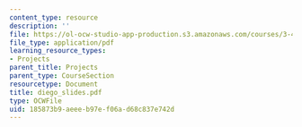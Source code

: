 ```yaml
---
content_type: resource
description: ''
file: https://ol-ocw-studio-app-production.s3.amazonaws.com/courses/3-45-magnetic-materials-spring-2004/185873b9aeeeb97ef06ad68c837e742d_diego_slides.pdf
file_type: application/pdf
learning_resource_types:
- Projects
parent_title: Projects
parent_type: CourseSection
resourcetype: Document
title: diego_slides.pdf
type: OCWFile
uid: 185873b9-aeee-b97e-f06a-d68c837e742d
---
```

